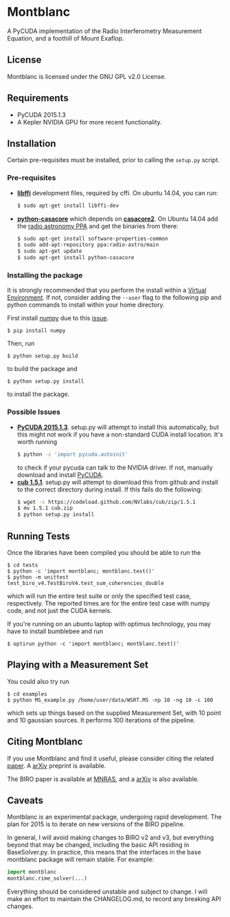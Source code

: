 # Montblanc

A PyCUDA implementation of the Radio Interferometry Measurement Equation, and a foothill of Mount Exaflop.

## License

Montblanc is licensed under the GNU GPL v2.0 License.

## Requirements

- PyCUDA 2015.1.3
- A Kepler NVIDIA GPU for more recent functionality.

## Installation

Certain pre-requisites must be installed, prior to calling the `setup.py` script.

### Pre-requisites

- **[libffi][libffi]** development files, required by cffi. On ubuntu 14.04, you can run:

    ```bash
    $ sudo apt-get install libffi-dev
    ```
    
- **[python-casacore][pyrap]** which depends on **[casacore2][casacore]**.
    On Ubuntu 14.04 add the [radio astronomy PPA][radio-astro-ppa]  and get the binaries from there:

    ```bash
    $ sudo apt-get install software-properties-common
    $ sudo add-apt-repository ppa:radio-astro/main
    $ sudo apt-get update
    $ sudo apt-get install python-casacore
    ```

### Installing the package

It is strongly recommended that you perform the install within a [Virtual Environment](http://docs.python-guide.org/en/latest/dev/virtualenvs/).
If not, consider adding the `--user` flag to the following
pip and python commands to install within your home directory.

First install [numpy] due to this [issue](http://stackoverflow.com/questions/18997339/scipy-and-numpy-install-on-linux-without-root).

    $ pip install numpy

Then, run

    $ python setup.py build

to build the package and

    $ python setup.py install

to install the package.

### Possible Issues

- **[PyCUDA 2015.1.3][pycuda]**. setup.py will attempt to install this automatically,
    but this might not work if you have a non-standard CUDA install location. It's worth running
    ```bash
    $ python -c 'import pycuda.autoinit'
    ```
    to check if your pycuda can talk to the NVIDIA driver. If not, manually download
    and install [PyCUDA][pycuda].
- **[cub 1.5.1][cub]**. setup.py will attempt to download this from github
    and install to the correct directory during install. If this fails do the following:
    ```bash
    $ wget -c https://codeload.github.com/NVlabs/cub/zip/1.5.1
    $ mv 1.5.1 cub.zip
    $ python setup.py install
    ```


## Running Tests

Once the libraries have been compiled you should be able to run the

    $ cd tests
    $ python -c 'import montblanc; montblanc.test()'
    $ python -m unittest test_biro_v4.TestBiroV4.test_sum_coherencies_double

which will run the entire test suite or only the specified test case, respectively.
The reported times are for the entire test case with numpy code, and not just the CUDA kernels.

If you're running on an ubuntu laptop with optimus technology, you may have to install bumblebee and run

    $ optirun python -c 'import montblanc; montblanc.test()'

## Playing with a Measurement Set

You could also try run

    $ cd examples
    $ python MS_example.py /home/user/data/WSRT.MS -np 10 -ng 10 -c 100

which sets up things based on the supplied Measurement Set, with 10 point and 10 gaussian sources. It performs 100 iterations of the pipeline.

## Citing Montblanc

If you use Montblanc and find it useful, please consider
citing the related [paper][montblanc-paper-sciencedirect].
A [arXiv][montblanc-paper-arxiv] preprint is available.

The BIRO paper is available at [MNRAS][biro-paper-mnras],
and a [arXiv][biro-paper-arxiv] is also available.

## Caveats

Montblanc is an experimental package, undergoing rapid development.
The plan for 2015 is to iterate on new versions of the BIRO pipeline.

In general, I will avoid making changes to BIRO v2 and v3,
but everything beyond that may be changed, including the basic API residing in BaseSolver.py.
In practice, this means that the interfaces in the base montblanc package will remain stable.
For example:

```python
import montblanc
montblanc.rime_solver(...)
```

Everything should be considered unstable and subject to change.
I will make an effort to maintain the CHANGELOG.md, to record any breaking API changes.

[pycuda]:http://mathema.tician.de/software/pycuda/
[pytools]:https://pypi.python.org/pypi/pytools
[moderngpu]:https://github.com/nvlabs/moderngpu
[cub]:https://github.com/nvlabs/cub
[pyrap]:https://github.com/casacore/python-casacore
[casacore]:https://github.com/casacore/casacore
[radio-astro-ppa]:https://launchpad.net/~radio-astro/+archive/main
[libffi]:https://sourceware.org/libffi/
[biro-paper-arxiv]:http://arxiv.org/abs/1501.05304
[biro-paper-mnras]:http://mnras.oxfordjournals.org/content/450/2/1308.abstract
[montblanc-paper-arxiv]:http://arxiv.org/abs/1501.07719
[montblanc-paper-sciencedirect]:http://www.sciencedirect.com/science/article/pii/S2213133715000633
[numpy]:http://www.numpy.org